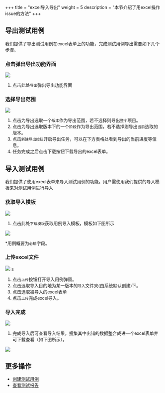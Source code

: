 ﻿+++
title = "excel导入导出"
weight = 5
description = "本节介绍了用excel操作issue的方法"
+++

## 导出测试用例

我们提供了导出测试用例在excel表单上的功能，完成测试用例导出需要如下几个步骤。

### 点击弹出导出功能界面

![](/img/docs/user-guide/test-management/case-management/excel-export-1.png)

1. 点击此处`导出`弹出导出功能界面

### 选择导出范围

![](/img/docs/user-guide/test-management/case-management/excel-export-2.png)

1. 点击为导出选取一个`版本`作为导出范围，若不选择则导出`整个`项目。
1. 点击为导出选取版本下的一个`阶段`作为导出范围，若不选择则导出`当前`选取的版本。
1. 点击`新建导出按钮`开启导出任务，可以在下方表格处看到导出的当前进度等信息。
1. 任务完成之后点击下载按钮下载导出的excel表单。

## 导入测试用例

我们提供了使用execl表单来导入测试用例的功能。用户需使用我们提供的导入模板来对测试用例进行导入

### 获取导入模板

![](/img/docs/user-guide/test-management/case-management/excel-get-import-moudle.png)

1. 点击此处`下载模板`获取用例导入模板，模板如下图所示

![](/img/docs/user-guide/test-management/case-management/excel-import-1.jpg)

*用例概要为`必输`字段。

### 上传excel文件

![](/img/docs/user-guide/test-management/case-management/excel-import-2.png)
s
1. 点击`上传`按钮打开导入用例弹窗。
1. 点击选取导入目的地为某一版本的`导入`文件夹(由系统默认创建)下。
1. 点击选取被导入的excel表单
1. 点击`上传`完成excel导入。

### 导入完成

![](/img/docs/user-guide/test-management/case-management/excel-import-3.png)

1. 完成导入后可查看导入结果，搜集其中出错的数据整合成进一个excel表单并可下载查看（如下图所示）。

![](/img/docs/user-guide/test-management/case-management/excel-import-4.jpg)

## 更多操作

- [创建测试用例](../create-case)
- [查看测试报告](../../../report/test-report/)